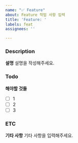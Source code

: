 ```yaml
---
name: "✅ Feature"
about: Feature 작업 사항 입력
title: 'Feature: '
labels: feat
assignees: ''

---
```


### Description
**설명**
설명을 작성해주세요.

### Todo
**해야할 것들**
- [ ] 1
- [ ] 2
- [ ] 3

### ETC
**기타 사항**
기타 사항을 입력해주세요.

